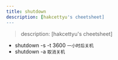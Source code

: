 ```yaml
---
title: shutdown
description: [hakcettyu's cheetsheet]
---
```


> description: [hakcettyu's cheetsheet]

- shutdown -s -t 3600 `一小时后关机`
- shutdown -a `取消关机`
